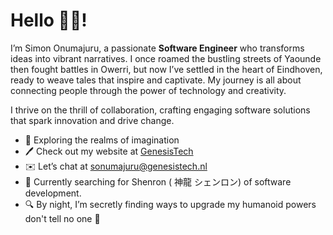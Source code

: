 # Hello 👋🏾!

I’m Simon Onumajuru, a passionate **Software Engineer** who transforms ideas into vibrant narratives. I once roamed the bustling streets of Yaounde then fought battles in Owerri, but now I’ve settled in the heart of Eindhoven, ready to weave tales that inspire and captivate. My journey is all about connecting people through the power of technology and creativity.

I thrive on the thrill of collaboration, crafting engaging software solutions that spark innovation and drive change.

- 🌟 Exploring the realms of imagination
- 🖊️ Check out my website at [GenesisTech](http://genesistech.nl)
- ✉️ Let’s chat at [sonumajuru@genesistech.nl](mailto:sonumajuru@genesistech.com)
- 🌱 Currently searching for Shenron ( 神龍 シェンロン) of software development.
- 🔍 By night, I’m secretly finding ways to upgrade my humanoid powers don't tell no one 🙊

